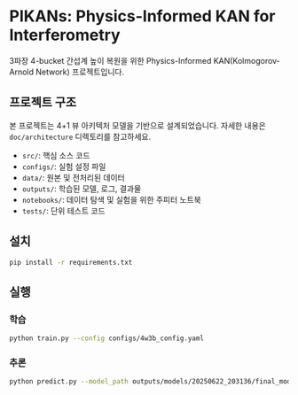 # PIKANs: Physics-Informed KAN for Interferometry

3파장 4-bucket 간섭계 높이 복원을 위한 Physics-Informed KAN(Kolmogorov-Arnold Network) 프로젝트입니다.

## 프로젝트 구조

본 프로젝트는 4+1 뷰 아키텍처 모델을 기반으로 설계되었습니다. 자세한 내용은 `doc/architecture` 디렉토리를 참고하세요.

- `src/`: 핵심 소스 코드
- `configs/`: 실험 설정 파일
- `data/`: 원본 및 전처리된 데이터
- `outputs/`: 학습된 모델, 로그, 결과물
- `notebooks/`: 데이터 탐색 및 실험을 위한 주피터 노트북
- `tests/`: 단위 테스트 코드

## 설치

```bash
pip install -r requirements.txt
```

## 실행

### 학습

```bash
python train.py --config configs/4w3b_config.yaml
```

### 추론

```bash
python predict.py --model_path outputs/models/20250622_203136/final_model.pth --data_path data/raw/benchmark/sample_005
```